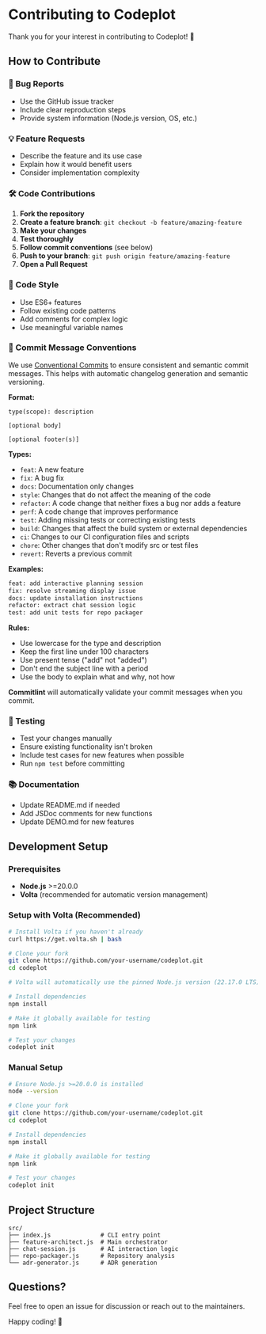 # Contributing to Codeplot

Thank you for your interest in contributing to Codeplot! 🎉

## How to Contribute

### 🐛 Bug Reports

- Use the GitHub issue tracker
- Include clear reproduction steps
- Provide system information (Node.js version, OS, etc.)

### 💡 Feature Requests

- Describe the feature and its use case
- Explain how it would benefit users
- Consider implementation complexity

### 🛠️ Code Contributions

1. **Fork the repository**
2. **Create a feature branch**: `git checkout -b feature/amazing-feature`
3. **Make your changes**
4. **Test thoroughly**
5. **Follow commit conventions** (see below)
6. **Push to your branch**: `git push origin feature/amazing-feature`
7. **Open a Pull Request**

### 📝 Code Style

- Use ES6+ features
- Follow existing code patterns
- Add comments for complex logic
- Use meaningful variable names

### 📝 Commit Message Conventions

We use [Conventional Commits](https://www.conventionalcommits.org/) to ensure consistent and semantic commit messages. This helps with automatic changelog generation and semantic versioning.

**Format:**

```
type(scope): description

[optional body]

[optional footer(s)]
```

**Types:**

- `feat`: A new feature
- `fix`: A bug fix
- `docs`: Documentation only changes
- `style`: Changes that do not affect the meaning of the code
- `refactor`: A code change that neither fixes a bug nor adds a feature
- `perf`: A code change that improves performance
- `test`: Adding missing tests or correcting existing tests
- `build`: Changes that affect the build system or external dependencies
- `ci`: Changes to our CI configuration files and scripts
- `chore`: Other changes that don't modify src or test files
- `revert`: Reverts a previous commit

**Examples:**

```bash
feat: add interactive planning session
fix: resolve streaming display issue
docs: update installation instructions
refactor: extract chat session logic
test: add unit tests for repo packager
```

**Rules:**

- Use lowercase for the type and description
- Keep the first line under 100 characters
- Use present tense ("add" not "added")
- Don't end the subject line with a period
- Use the body to explain what and why, not how

**Commitlint** will automatically validate your commit messages when you commit.

### 🧪 Testing

- Test your changes manually
- Ensure existing functionality isn't broken
- Include test cases for new features when possible
- Run `npm test` before committing

### 📚 Documentation

- Update README.md if needed
- Add JSDoc comments for new functions
- Update DEMO.md for new features

## Development Setup

### Prerequisites

- **Node.js** >=20.0.0
- **Volta** (recommended for automatic version management)

### Setup with Volta (Recommended)

```bash
# Install Volta if you haven't already
curl https://get.volta.sh | bash

# Clone your fork
git clone https://github.com/your-username/codeplot.git
cd codeplot

# Volta will automatically use the pinned Node.js version (22.17.0 LTS)

# Install dependencies
npm install

# Make it globally available for testing
npm link

# Test your changes
codeplot init
```

### Manual Setup

```bash
# Ensure Node.js >=20.0.0 is installed
node --version

# Clone your fork
git clone https://github.com/your-username/codeplot.git
cd codeplot

# Install dependencies
npm install

# Make it globally available for testing
npm link

# Test your changes
codeplot init
```

## Project Structure

```
src/
├── index.js              # CLI entry point
├── feature-architect.js  # Main orchestrator
├── chat-session.js       # AI interaction logic
├── repo-packager.js      # Repository analysis
└── adr-generator.js      # ADR generation
```

## Questions?

Feel free to open an issue for discussion or reach out to the maintainers.

Happy coding! 🚀
